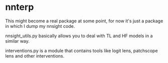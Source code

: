 # nnterp

This might become a real package at some point, for now it's just a package in which I dump my nnsight code.

nnsight_utils.py basically allows you to deal with TL and HF models in a similar way.

interventions.py is a module that contains tools like logit lens, patchscope lens and other interventions.